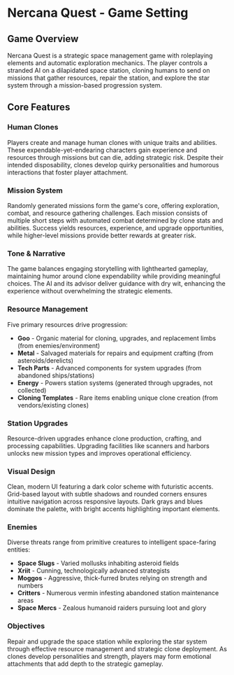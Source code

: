 # Nercana Quest - Game Setting

## Game Overview

Nercana Quest is a strategic space management game with roleplaying elements and automatic exploration mechanics. The player controls a stranded AI on a dilapidated space station, cloning humans to send on missions that gather resources, repair the station, and explore the star system through a mission-based progression system.

## Core Features

### Human Clones

Players create and manage human clones with unique traits and abilities. These expendable-yet-endearing characters gain experience and resources through missions but can die, adding strategic risk. Despite their intended disposability, clones develop quirky personalities and humorous interactions that foster player attachment.

### Mission System

Randomly generated missions form the game's core, offering exploration, combat, and resource gathering challenges. Each mission consists of multiple short steps with automated combat determined by clone stats and abilities. Success yields resources, experience, and upgrade opportunities, while higher-level missions provide better rewards at greater risk.

### Tone & Narrative

The game balances engaging storytelling with lighthearted gameplay, maintaining humor around clone expendability while providing meaningful choices. The AI and its advisor deliver guidance with dry wit, enhancing the experience without overwhelming the strategic elements.

### Resource Management

Five primary resources drive progression:

- **Goo** - Organic material for cloning, upgrades, and replacement limbs (from enemies/environment)
- **Metal** - Salvaged materials for repairs and equipment crafting (from asteroids/derelicts)
- **Tech Parts** - Advanced components for system upgrades (from abandoned ships/stations)
- **Energy** - Powers station systems (generated through upgrades, not collected)
- **Cloning Templates** - Rare items enabling unique clone creation (from vendors/existing clones)

### Station Upgrades

Resource-driven upgrades enhance clone production, crafting, and processing capabilities. Upgrading facilities like scanners and harbors unlocks new mission types and improves operational efficiency.

### Visual Design

Clean, modern UI featuring a dark color scheme with futuristic accents. Grid-based layout with subtle shadows and rounded corners ensures intuitive navigation across responsive layouts. Dark grays and blues dominate the palette, with bright accents highlighting important elements.

### Enemies

Diverse threats range from primitive creatures to intelligent space-faring entities:

- **Space Slugs** - Varied mollusks inhabiting asteroid fields
- **Xriit** - Cunning, technologically advanced strategists
- **Moggos** - Aggressive, thick-furred brutes relying on strength and numbers
- **Critters** - Numerous vermin infesting abandoned station maintenance areas
- **Space Mercs** - Zealous humanoid raiders pursuing loot and glory

### Objectives

Repair and upgrade the space station while exploring the star system through effective resource management and strategic clone deployment. As clones develop personalities and strength, players may form emotional attachments that add depth to the strategic gameplay.
